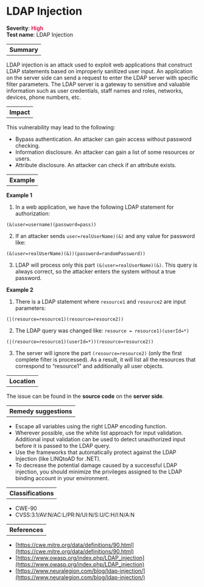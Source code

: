 # LDAP Injection

<b>Severity</b>: <b><font color="#DB1E54">High</font></b><br>
<b>Test name</b>: LDAP Injection

<table id="simple-table">
    <tr>
        <th><strong>Summary</strong></th>
    </tr>
</table>

LDAP injection is an attack used to exploit web applications that construct LDAP statements based on improperly sanitized user input. An application on the server side can send a request to enter the LDAP server with specific filter parameters. The LDAP server is a gateway to sensitive and valuable information such as user credentials, staff names and roles, networks, devices, phone numbers, etc. 


<table id="simple-table">
    <tr>
        <th><strong>Impact</strong></th>
    </tr>
</table>

This vulnerability may lead to the following:
* Bypass authentication. An attacker can gain access without password checking.
* Information disclosure. An attacker can gain a list of some resources or users.
* Attribute disclosure. An attacker can check if an attribute exists.

<table id="simple-table">
    <tr>
        <th><strong>Example</strong></th>
    </tr>
</table>

**Example 1**
1. In a web application, we have the following LDAP statement for authorization:
```
(&(user=username)(password=pass))
```

2. If an attacker sends `user=realUserName)(&)` and any value for password like:
```
(&(user=realUserName)(&))(password=randomPassword))
```

3. LDAP will process only this part `(&(user=realUserName)(&)`. This query is always correct, so the attacker enters the system without a true password.

**Example 2**
1. There is a LDAP statement where `resource1` and  `resource2` are input parameters:

```
(|(resource=resource1)(resource=resource2))
```

2. The LDAP query was changed like: `resource = resource1)(userId=*)`

```
(|(resource=resource1)(userId=*))(resource=resource2))
```

3. The server will ignore the part `(resource=resource2)` (only the first complete filter is processed). As a result, it will list all the resources that correspond to “resource1" and additionally all user objects. 




<table id="simple-table">
    <tr>
        <th><strong>Location</strong></th>
    </tr>
</table>

The issue can be found in the **source code** on the **server side**.

<table id="simple-table">
    <tr>
        <th><strong>Remedy suggestions</strong></th>
    </tr>
</table>

* Escape all variables using the right LDAP encoding function. 
* Wherever possible, use the white list approach for input validation. Additional input validation can be used to detect unauthorized input before it is passed to the LDAP query.
* Use the frameworks that automatically protect against the LDAP Injection (like LINQtoAD for .NET).
* To decrease the potential damage caused by a successful LDAP injection, you should minimize the privileges assigned to the LDAP binding account in your environment.

<table id="simple-table">
    <tr>
        <th><strong>Classifications</strong></th>
    </tr>
</table>

* CWE-90
* CVSS:3.1/AV:N/AC:L/PR:N/UI:N/S:U/C:H/I:N/A:N

<table id="simple-table">
    <tr>
        <th><strong>References</strong></th>
    </tr>
</table>

* [https://cwe.mitre.org/data/definitions/90.html](https://cwe.mitre.org/data/definitions/90.html)
* [https://www.owasp.org/index.php/LDAP_injection](https://www.owasp.org/index.php/LDAP_injection)
* [https://www.neuralegion.com/blog/ldap-injection/](https://www.neuralegion.com/blog/ldap-injection/)